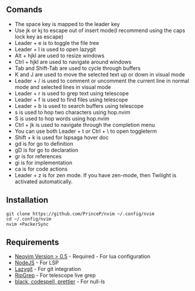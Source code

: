 ## Comands

- The space key is mapped to the leader key
- Use jk or kj to escape out of insert mode(I recommend using the caps lock key as escape)
- Leader + e is to toggle the file tree
- Leader + l is used to open lazygit
- Alt + hjkl are used to resize windows
- Ctrl + hjkl are used to navigate around windows
- Tab and Shift-Tab are used to cycle through buffers
- K and J are used to move the selected text up or down in visual mode
- Leader + / is used to comment or uncomment the current line in normal mode and selected lines in visual mode
- Leader + r is used to grep text using telescope
- Leader + f is used to find files using telescope
- Leader + b is used to search buffers using telescope
- s is used to hop two characters using hop.nvim
- S is used to hop words using hop.nvim
- Ctrl + jk is used to navigate through the completion menu
- You can use both Leader + t or Ctrl + \ to open toggleterm
- Shift + k is used for lspsaga hover doc
- gd is for go to definition
- gD is for go to declaration
- gr is for references
- gi is for implementation
- ca is for code actions
- Leader + z is for zen mode. If you have zen-mode, then Twilight is activated automatically.

## Installation

```
git clone https://github.com/PrinceP/nvim ~/.config/nvim
cd ~/.config/nvim
nvim +PackerSync
```

## Requirements

- [Neovim Version > 0.5](https://github.com/neovim/neovim/releases/tag/v0.5.0) - Required - For lua configuration
- [NodeJS](https://nodejs.org) - For LSP
- [Lazygit](https://github.com/jesseduffield/lazygit) - For git integration
- [RipGrep](https://github.com/BurntSushi/ripgrep) - For telescope live grep
- [black, codespell, prettier](https://github.com/jose-elias-alvarez/null-ls.nvim/blob/main/doc/BUILTINS.md) - For null-ls
